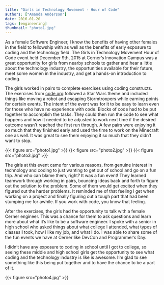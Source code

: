 ```yaml
---
title: "Girls in Technology Movement - Hour of Code"
authors: ["Amanda Anderson"]
date: 2016-01-20
tags: [engineering]
thumbnail: "photo1.jpg"
---
```


As a female Software Engineer, I know the benefits of having other females in the field to fellowship with as well as the benefits of early exposure to coding and the technology field. The Girls in Technology Movement Hour of Code event held December 9th, 2015 at Cerner’s Innovation Campus was a great opportunity for girls from nearby schools to gather and hear a little about the technology industry, the opportunities available for their future, meet some women in the industry, and get a hands-on introduction to coding.

The girls worked in pairs to complete exercises using coding constructs.  The exercises from [code.org](https://code.org/learn) followed a Star Wars theme and included things like moving a robot and escaping Stormtroopers while earning points for certain events. The intent of the event was for it to be easy to learn even for those who have no experience with code. Blocks of code had to be put together to accomplish the tasks. They could then run the code to see what happens and how it needed to be adjusted to work next time if the desired outcome wasn’t reached the first run through. A few pairs were enjoying it so much that they finished early and used the time to work on the Minecraft one as well. It was great to see them enjoying it so much that they didn’t want to stop.

{{< figure src="photo1.jpg" >}}
{{< figure src="photo2.jpg" >}}
{{< figure src="photo3.jpg" >}}

The girls at this event came for various reasons, from genuine interest in technology and coding to just wanting to get out of school and go on a fun trip. And who can blame them, right? It was a fun event! They learned teamwork through working in pairs, bouncing ideas back and forth to figure out the solution to the problem. Some of them would get excited when they figured out the harder problems. It reminded me of that feeling I get when working on a project and finally figuring out a tough part that had been stumping me for awhile. If you work with code, you know that feeling.

After the exercises, the girls had the opportunity to talk with a female Cerner engineer. This was a chance for them to ask questions and learn more about what it’s like to be a software engineer. I spoke with a senior in high school who asked things about what college I attended, what types of classes I took, how I like my job, and what I do. I was able to share some of the fun events we have at Cerner like DevCon and Programmer’s Day.

I didn’t have any exposure to coding in school until I got to college, so seeing these middle and high school girls get the opportunity to see what coding and the technology industry is like is awesome. I’m glad to see something like this being put together and to have the chance to be a part of it.

{{< figure src="photo4.jpg" >}}